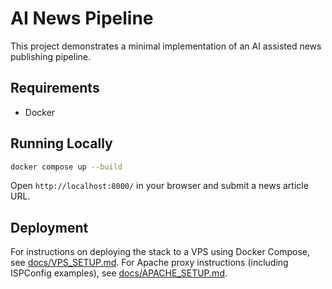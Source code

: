 # AI News Pipeline

This project demonstrates a minimal implementation of an AI assisted news publishing pipeline.

## Requirements
- Docker

## Running Locally

```bash
docker compose up --build
```

Open `http://localhost:8000/` in your browser and submit a news article URL.

## Deployment

For instructions on deploying the stack to a VPS using Docker Compose, see [docs/VPS_SETUP.md](docs/VPS_SETUP.md).
For Apache proxy instructions (including ISPConfig examples), see [docs/APACHE_SETUP.md](docs/APACHE_SETUP.md).
